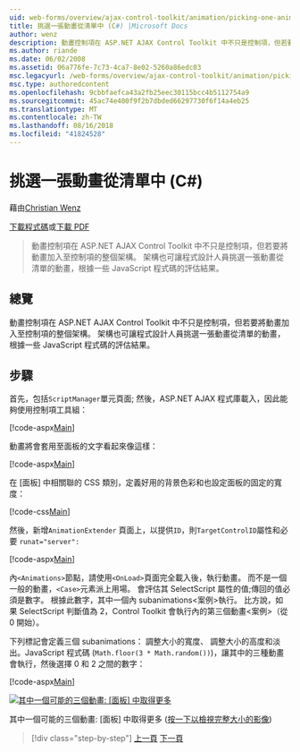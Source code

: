 ```yaml
---
uid: web-forms/overview/ajax-control-toolkit/animation/picking-one-animation-out-of-a-list-cs
title: 挑選一張動畫從清單中 (C#) |Microsoft Docs
author: wenz
description: 動畫控制項在 ASP.NET AJAX Control Toolkit 中不只是控制項，但若要將動畫加入至控制項的整個架構。 此架構也允許...
ms.author: riande
ms.date: 06/02/2008
ms.assetid: 06a776fe-7c73-4ca7-8e02-5260a86edc03
msc.legacyurl: /web-forms/overview/ajax-control-toolkit/animation/picking-one-animation-out-of-a-list-cs
msc.type: authoredcontent
ms.openlocfilehash: 9cbbfaefca43a2fb25eec30115bcc4b5112754a9
ms.sourcegitcommit: 45ac74e400f9f2b7dbded66297730f6f14a4eb25
ms.translationtype: MT
ms.contentlocale: zh-TW
ms.lasthandoff: 08/16/2018
ms.locfileid: "41824528"
---
```

<a name="picking-one-animation-out-of-a-list-c"></a>挑選一張動畫從清單中 (C#)
====================
藉由[Christian Wenz](https://github.com/wenz)

[下載程式碼](http://download.microsoft.com/download/f/9/a/f9a26acd-8df4-4484-8a18-199e4598f411/Animation5.cs.zip)或[下載 PDF](http://download.microsoft.com/download/6/7/1/6718d452-ff89-4d3f-a90e-c74ec2d636a3/animation5CS.pdf)

> 動畫控制項在 ASP.NET AJAX Control Toolkit 中不只是控制項，但若要將動畫加入至控制項的整個架構。 架構也可讓程式設計人員挑選一張動畫從清單的動畫，根據一些 JavaScript 程式碼的評估結果。


## <a name="overview"></a>總覽

動畫控制項在 ASP.NET AJAX Control Toolkit 中不只是控制項，但若要將動畫加入至控制項的整個架構。 架構也可讓程式設計人員挑選一張動畫從清單的動畫，根據一些 JavaScript 程式碼的評估結果。

## <a name="steps"></a>步驟

首先，包括`ScriptManager`單元頁面; 然後，ASP.NET AJAX 程式庫載入，因此能夠使用控制項工具組：

[!code-aspx[Main](picking-one-animation-out-of-a-list-cs/samples/sample1.aspx)]

動畫將會套用至面板的文字看起來像這樣：

[!code-aspx[Main](picking-one-animation-out-of-a-list-cs/samples/sample2.aspx)]

在 [面板] 中相關聯的 CSS 類別，定義好用的背景色彩和也設定面板的固定的寬度：

[!code-css[Main](picking-one-animation-out-of-a-list-cs/samples/sample3.css)]

然後，新增`AnimationExtender` 頁面上，以提供`ID`，則`TargetControlID`屬性和必要 `runat="server":`

[!code-aspx[Main](picking-one-animation-out-of-a-list-cs/samples/sample4.aspx)]

內`<Animations>`節點，請使用`<OnLoad>`頁面完全載入後，執行動畫。 而不是一個一般的動畫，`<Case>`元素派上用場。 會評估其 SelectScript 屬性的值;傳回的值必須是數字。 根據此數字，其中一個內 subanimations&lt;案例&gt;執行。 比方說，如果 SelectScript 判斷值為 2，Control Toolkit 會執行內的第三個動畫&lt;案例&gt;（從 0 開始）。

下列標記會定義三個 subanimations： 調整大小的寬度、 調整大小的高度和淡出。JavaScript 程式碼 (`Math.floor(3 * Math.random())`)，讓其中的三種動畫會執行，然後選擇 0 和 2 之間的數字：

[!code-aspx[Main](picking-one-animation-out-of-a-list-cs/samples/sample5.aspx)]


[![其中一個可能的三個動畫: [面板] 中取得更多](picking-one-animation-out-of-a-list-cs/_static/image2.png)](picking-one-animation-out-of-a-list-cs/_static/image1.png)

其中一個可能的三個動畫: [面板] 中取得更多 ([按一下以檢視完整大小的影像](picking-one-animation-out-of-a-list-cs/_static/image3.png))

> [!div class="step-by-step"]
> [上一頁](animation-depending-on-a-condition-cs.md)
> [下一頁](animating-in-response-to-user-interaction-cs.md)
